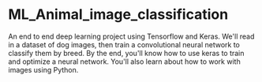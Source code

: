# ML_Animal_image_classification
An end to end deep learning project using Tensorflow and Keras.  We'll read in a dataset of dog images, then train a convolutional neural network to classify them by breed.  By the end, you'll know how to use keras to train and optimize a neural network.  You'll also learn about how to work with images using Python.

